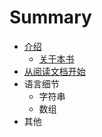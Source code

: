 # Summary

* [介绍](README.md)
   * [关于本书](about.md)
* [从阅读文档开始](chapter1.md)
* 语言细节
   * 字符串
   * 数组
* 其他

